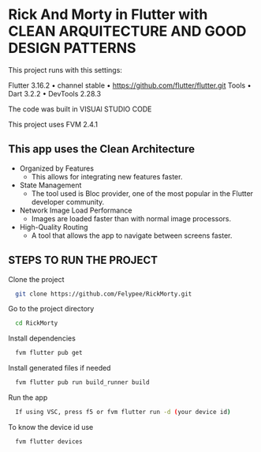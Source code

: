 
# Rick And Morty in Flutter with CLEAN ARQUITECTURE AND GOOD DESIGN PATTERNS

This project runs with this settings:

Flutter 3.16.2 • channel stable • https://github.com/flutter/flutter.git
Tools • Dart 3.2.2 • DevTools 2.28.3


The code was built in VISUAl STUDIO CODE

This project uses FVM 2.4.1 


## This app uses the Clean Architecture
* Organized by Features
  - This allows for integrating new features faster.
* State Management
  - The tool used is Bloc provider, one of the most popular in the Flutter developer community.
* Network Image Load Performance
  - Images are loaded faster than with normal image processors.
* High-Quality Routing
  - A tool that allows the app to navigate between screens faster.


## STEPS TO RUN THE PROJECT

Clone the project

```bash
  git clone https://github.com/Felypee/RickMorty.git
```

Go to the project directory

```bash
  cd RickMorty
```

Install dependencies

```bash
  fvm flutter pub get
```

Install generated files if needed

```bash
  fvm flutter pub run build_runner build
```

Run the app

```bash
  If using VSC, press f5 or fvm flutter run -d (your device id) 
```


To know the device id use

```bash
  fvm flutter devices
```


